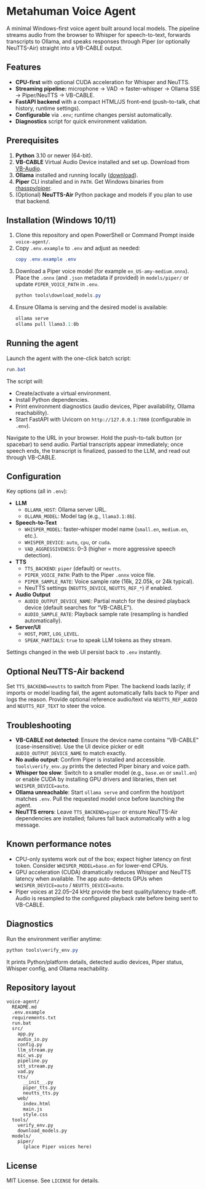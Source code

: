 # Metahuman Voice Agent

A minimal Windows-first voice agent built around local models. The pipeline streams audio from the browser to Whisper for speech-to-text, forwards transcripts to Ollama, and speaks responses through Piper (or optionally NeuTTS-Air) straight into a VB-CABLE output.

## Features

- **CPU-first** with optional CUDA acceleration for Whisper and NeuTTS.
- **Streaming pipeline:** microphone → VAD → faster-whisper → Ollama SSE → Piper/NeuTTS → VB-CABLE.
- **FastAPI backend** with a compact HTML/JS front-end (push-to-talk, chat history, runtime settings).
- **Configurable** via `.env`; runtime changes persist automatically.
- **Diagnostics** script for quick environment validation.

## Prerequisites

1. **Python** 3.10 or newer (64-bit).
2. **VB-CABLE** Virtual Audio Device installed and set up. Download from [VB-Audio](https://vb-audio.com/Cable/).
3. **Ollama** installed and running locally ([download](https://ollama.com/download)).
4. **Piper** CLI installed and in `PATH`. Get Windows binaries from [rhasspy/piper](https://github.com/rhasspy/piper/releases).
5. (Optional) **NeuTTS-Air** Python package and models if you plan to use that backend.

## Installation (Windows 10/11)

1. Clone this repository and open PowerShell or Command Prompt inside `voice-agent/`.
2. Copy `.env.example` to `.env` and adjust as needed:
   ```powershell
   copy .env.example .env
   ```
3. Download a Piper voice model (for example `en_US-amy-medium.onnx`). Place the `.onnx` (and `.json` metadata if provided) in `models/piper/` or update `PIPER_VOICE_PATH` in `.env`.
   ```powershell
   python tools\download_models.py
   ```
4. Ensure Ollama is serving and the desired model is available:
   ```powershell
   ollama serve
   ollama pull llama3.1:8b
   ```

## Running the agent

Launch the agent with the one-click batch script:

```powershell
run.bat
```

The script will:
- Create/activate a virtual environment.
- Install Python dependencies.
- Print environment diagnostics (audio devices, Piper availability, Ollama reachability).
- Start FastAPI with Uvicorn on `http://127.0.0.1:7860` (configurable in `.env`).

Navigate to the URL in your browser. Hold the push-to-talk button (or spacebar) to send audio. Partial transcripts appear immediately; once speech ends, the transcript is finalized, passed to the LLM, and read out through VB-CABLE.

## Configuration

Key options (all in `.env`):

- **LLM**
  - `OLLAMA_HOST`: Ollama server URL.
  - `OLLAMA_MODEL`: Model tag (e.g., `llama3.1:8b`).
- **Speech-to-Text**
  - `WHISPER_MODEL`: faster-whisper model name (`small.en`, `medium.en`, etc.).
  - `WHISPER_DEVICE`: `auto`, `cpu`, or `cuda`.
  - `VAD_AGGRESSIVENESS`: 0–3 (higher = more aggressive speech detection).
- **TTS**
  - `TTS_BACKEND`: `piper` (default) or `neutts`.
  - `PIPER_VOICE_PATH`: Path to the Piper `.onnx` voice file.
  - `PIPER_SAMPLE_RATE`: Voice sample rate (16k, 22.05k, or 24k typical).
  - NeuTTS settings (`NEUTTS_DEVICE`, `NEUTTS_REF_*`) if enabled.
- **Audio Output**
  - `AUDIO_OUTPUT_DEVICE_NAME`: Partial match for the desired playback device (default searches for “VB-CABLE”).
  - `AUDIO_SAMPLE_RATE`: Playback sample rate (resampling is handled automatically).
- **Server/UI**
  - `HOST`, `PORT`, `LOG_LEVEL`.
  - `SPEAK_PARTIALS`: `true` to speak LLM tokens as they stream.

Settings changed in the web UI persist back to `.env` instantly.

## Optional NeuTTS-Air backend

Set `TTS_BACKEND=neutts` to switch from Piper. The backend loads lazily; if imports or model loading fail, the agent automatically falls back to Piper and logs the reason. Provide optional reference audio/text via `NEUTTS_REF_AUDIO` and `NEUTTS_REF_TEXT` to steer the voice.

## Troubleshooting

- **VB-CABLE not detected**: Ensure the device name contains “VB-CABLE” (case-insensitive). Use the UI device picker or edit `AUDIO_OUTPUT_DEVICE_NAME` to match exactly.
- **No audio output**: Confirm Piper is installed and accessible. `tools\verify_env.py` prints the detected Piper binary and voice path.
- **Whisper too slow**: Switch to a smaller model (e.g., `base.en` or `small.en`) or enable CUDA by installing GPU drivers and libraries, then set `WHISPER_DEVICE=auto`.
- **Ollama unreachable**: Start `ollama serve` and confirm the host/port matches `.env`. Pull the requested model once before launching the agent.
- **NeuTTS errors**: Leave `TTS_BACKEND=piper` or ensure NeuTTS-Air dependencies are installed; failures fall back automatically with a log message.

## Known performance notes

- CPU-only systems work out of the box; expect higher latency on first token. Consider `WHISPER_MODEL=base.en` for lower-end CPUs.
- GPU acceleration (CUDA) dramatically reduces Whisper and NeuTTS latency when available. The app auto-detects GPUs when `WHISPER_DEVICE=auto` / `NEUTTS_DEVICE=auto`.
- Piper voices at 22.05–24 kHz provide the best quality/latency trade-off. Audio is resampled to the configured playback rate before being sent to VB-CABLE.

## Diagnostics

Run the environment verifier anytime:

```powershell
python tools\verify_env.py
```

It prints Python/platform details, detected audio devices, Piper status, Whisper config, and Ollama reachability.

## Repository layout

```
voice-agent/
  README.md
  .env.example
  requirements.txt
  run.bat
  src/
    app.py
    audio_io.py
    config.py
    llm_stream.py
    mic_ws.py
    pipeline.py
    stt_stream.py
    vad.py
    tts/
      __init__.py
      piper_tts.py
      neutts_tts.py
    web/
      index.html
      main.js
      style.css
  tools/
    verify_env.py
    download_models.py
  models/
    piper/
      (place Piper voices here)
```

## License

MIT License. See `LICENSE` for details.
